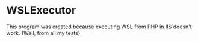 # WSLExecutor

This program was created because executing WSL from PHP in IIS doesn't work. (Well, from all my tests)
